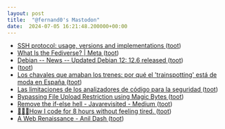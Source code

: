 ```yaml
---
layout: post
title:  "@fernand0's Mastodon"
date:  2024-07-05 16:21:48.200000+00:00
---
```

*  [SSH protocol: usage, versions and implementations ](https://www.stackscale.com/blog/ssh-protocol) ([toot](https://mastodon.social/@fernand0/112734798360851326))
*  [What Is the Fediverse? \| Meta ](https://about.fb.com/news/2024/06/what-is-the-fediverse) ([toot](https://mastodon.social/@fernand0/112734641792907901))
*  [Debian -- News -- Updated Debian 12: 12.6 released ](https://www.debian.org/News/2024/2024062) ([toot](https://mastodon.social/@fernand0/112734385735534719))
*  [ ](https://pleroma.arielbecker.com/users/beckermatic) ([toot](https://mastodon.social/@fernand0/112734001253245631))
*  [Los chavales que amaban los trenes: por qué el 'trainspotting' está de moda en España ](https://www.elconfidencial.com/espana/2024-07-01/trainspotting-aficionados-trenes-ferroviario_3913665) ([toot](https://mastodon.social/@fernand0/112733615286671532))
*  [Las limitaciones de los analizadores de código para la seguridad ](http://fernand0.github.io//analisis-web-herramientas-manual) ([toot](https://mastodon.social/@fernand0/112733440186104598))
*  [Bypassing File Upload Restriction using Magic Bytes ](https://systemweakness.com/bypassing-file-upload-restriction-using-magic-bytes-eb13e801f26) ([toot](https://mastodon.social/@fernand0/112733330414413731))
*  [Remove the if-else hell - Javarevisited - Medium ](https://medium.com/javarevisited/remove-the-if-else-hell-java-7927194bd2) ([toot](https://mastodon.social/@fernand0/112733144358661279))
*  [👨🏻‍💻How I code for 8 hours without feeling tired. ](https://amirdiafi.medium.com/how-i-code-for-8-hours-without-feeling-tired-3d2b22f917a) ([toot](https://mastodon.social/@fernand0/112732998906619871))
*  [A Web Renaissance - Anil Dash ](https://www.anildash.com/2022/04/13/a-web-renaissance) ([toot](https://mastodon.social/@fernand0/112731221360778811))
